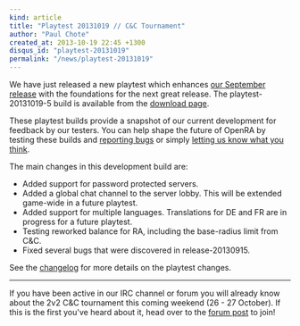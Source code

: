```yaml
---
kind: article
title: "Playtest 20131019 // C&C Tournament"
author: "Paul Chote"
created_at: 2013-10-19 22:45 +1300
disqus_id: "playtest-20131019"
permalink: "/news/playtest-20131019"
---
```


We have just released a new playtest which enhances [our September release](/news/release-20130915/) with the foundations
for the next great release. The playtest-20131019-5 build is available from the [download page](/download/).

These playtest builds provide a snapshot of our current development for feedback by our testers. You can help shape the
future of OpenRA by testing these builds and [reporting bugs](http://bugs.open-ra.org) or simply [letting us know what you think](http://webchat.freenode.net/?channels=openra).

The main changes in this development build are:

   - Added support for password protected servers.
   - Added a global chat channel to the server lobby. This will be extended game-wide in a future playtest.
   - Added support for multiple languages. Translations for DE and FR are in progress for a future playtest.
   - Testing reworked balance for RA, including the base-radius limit from C&C.
   - Fixed several bugs that were discovered in release-20130915.

See the [changelog](https://github.com/OpenRA/OpenRA/blob/playtest-20131019/CHANGELOG) for more details on the playtest changes.

<hr />

If you have been active in our IRC channel or forum you will already know about the 2v2 C&C tournament this coming weekend
(26 - 27 October). If this is the first you've heard about it, head over to the [forum post](http://www.sleipnirstuff.com/forum/viewtopic.php?f=82&t=16340)
to join!